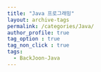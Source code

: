 ```yaml
---
title: "Java 프로그래밍"
layout: archive-tags
permalink: /categories/Java/
author_profile: true
tag_option : true
tag_non_click : true
tags: 
  - BackJoon-Java
---
```



